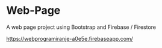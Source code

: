 # Web-Page
A web page project using Bootstrap and Firebase / Firestore

https://webprogramiranje-a0e5e.firebaseapp.com/
